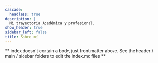 ```yaml
---
cascade:
  headless: true
description: |
  Mi trayectoria Académica y profesional.
show_header: true
sidebar_left: false
title: Sobre mí
---
```


** index doesn't contain a body, just front matter above.
See the header / main / sidebar folders to edit the index.md files **
